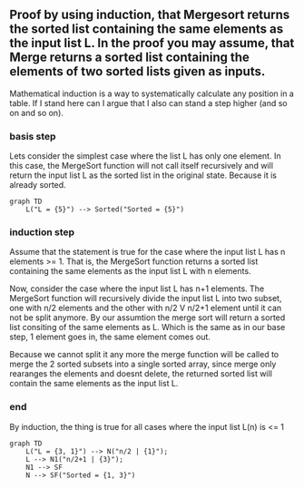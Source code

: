 

## Proof by using induction, that Mergesort returns the sorted list containing the same elements as the input list L. In the proof you may assume, that Merge returns a sorted list containing the elements of two sorted lists given as inputs.

Mathematical induction is a way to systematically calculate any position in a table. 
If I stand here can I argue that I also can stand a step higher (and so on and so on).

### basis step
Lets consider the simplest case where the list L has only one element. In this case, the MergeSort function will not call itself recursively and will return the input list L as the sorted list in the original state. Because it is already sorted.

``` mermaid
graph TD
    L("L = {5}") --> Sorted("Sorted = {5}")
```

### induction step
Assume that the statement is true for the case where the input list L has n elements >= 1. That is, the MergeSort function returns a sorted list containing the same elements as the input list L with n elements.

Now, consider the case where the input list L has n+1 elements. The MergeSort function will recursively divide the input list L into two subset, one with n/2 elements and the other with n/2 V n/2+1 element until it can not be split anymore.
By our assumtion the merge sort will return a sorted list consiting of the same elements as L. Which is the same as in our base step, 1 element goes in, the same element comes out.

Because we cannot split it any more the merge function will be called to merge the 2 sorted subsets into a single sorted array, since merge only rearanges the elements and doesnt delete, the returned sorted list will contain the same elements as the input list L.

### end

By induction, the thing is true for all cases where the input list L(n) is <= 1




``` mermaid
graph TD
    L("L = {3, 1}") --> N("n/2 | {1}");
    L --> N1("n/2+1 | {3}");
    N1 --> SF
    N --> SF("Sorted = {1, 3}")
```


